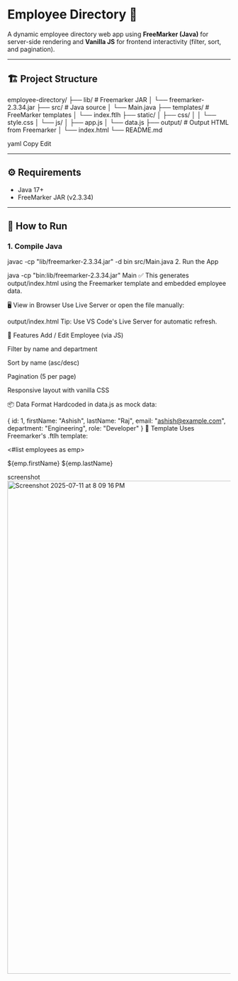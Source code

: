 # Employee Directory 📒

A dynamic employee directory web app using **FreeMarker (Java)** for server-side rendering and **Vanilla JS** for frontend interactivity (filter, sort, and pagination).

---

## 🏗 Project Structure

employee-directory/
├── lib/ # Freemarker JAR
│ └── freemarker-2.3.34.jar
├── src/ # Java source
│ └── Main.java
├── templates/ # FreeMarker templates
│ └── index.ftlh
├── static/
│ ├── css/
│ │ └── style.css
│ └── js/
│ ├── app.js
│ └── data.js
├── output/ # Output HTML from Freemarker
│ └── index.html
└── README.md

yaml
Copy
Edit

---

## ⚙️ Requirements

- Java 17+
- FreeMarker JAR (v2.3.34)

---

## 🚀 How to Run

### 1. Compile Java

javac -cp "lib/freemarker-2.3.34.jar" -d bin src/Main.java
2. Run the App

java -cp "bin:lib/freemarker-2.3.34.jar" Main
✅ This generates output/index.html using the Freemarker template and embedded employee data.

🖥 View in Browser
Use Live Server or open the file manually:


output/index.html
Tip: Use VS Code's Live Server for automatic refresh.

🧠 Features
Add / Edit Employee (via JS)

Filter by name and department

Sort by name (asc/desc)

Pagination (5 per page)

Responsive layout with vanilla CSS

📦 Data Format
Hardcoded in data.js as mock data:

{
  id: 1,
  firstName: "Ashish",
  lastName: "Raj",
  email: "ashish@example.com",
  department: "Engineering",
  role: "Developer"
}
📄 Template
Uses Freemarker's .ftlh template:

<#list employees as emp>
  <div>${emp.firstName} ${emp.lastName}</div>
</#list>


screenshot 
<img width="1710" height="1112" alt="Screenshot 2025-07-11 at 8 09 16 PM" src="https://github.com/user-attachments/assets/dcd1b1c5-9980-4885-8bce-e9fa3c69e07e" />

